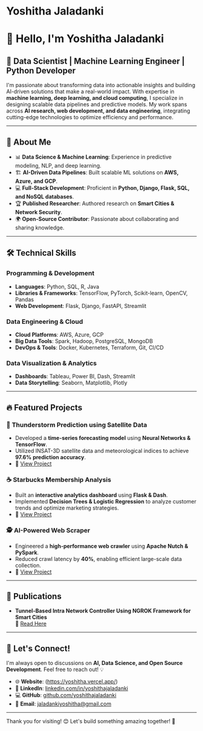 # Yoshitha Jaladanki
# 👋 Hello, I'm Yoshitha Jaladanki

## 🚀 Data Scientist | Machine Learning Engineer | Python Developer

I'm passionate about transforming data into actionable insights and building AI-driven solutions that make a real-world impact. With expertise in **machine learning, deep learning, and cloud computing**, I specialize in designing scalable data pipelines and predictive models. My work spans across **AI research, web development, and data engineering**, integrating cutting-edge technologies to optimize efficiency and performance.

---

## 🌟 About Me
- 📊 **Data Science & Machine Learning**: Experience in predictive modeling, NLP, and deep learning.
- 🏗️ **AI-Driven Data Pipelines**: Built scalable ML solutions on **AWS, Azure, and GCP**.
- 💻 **Full-Stack Development**: Proficient in **Python, Django, Flask, SQL, and NoSQL databases**.
- 🏆 **Published Researcher**: Authored research on **Smart Cities & Network Security**.
- 🌍 **Open-Source Contributor**: Passionate about collaborating and sharing knowledge.

---

## 🛠️ Technical Skills
### **Programming & Development**
- **Languages**: Python, SQL, R, Java
- **Libraries & Frameworks**: TensorFlow, PyTorch, Scikit-learn, OpenCV, Pandas
- **Web Development**: Flask, Django, FastAPI, Streamlit

### **Data Engineering & Cloud**
- **Cloud Platforms**: AWS, Azure, GCP
- **Big Data Tools**: Spark, Hadoop, PostgreSQL, MongoDB
- **DevOps & Tools**: Docker, Kubernetes, Terraform, Git, CI/CD

### **Data Visualization & Analytics**
- **Dashboards**: Tableau, Power BI, Dash, Streamlit
- **Data Storytelling**: Seaborn, Matplotlib, Plotly

---

## 🔥 Featured Projects
### 📡 **Thunderstorm Prediction using Satellite Data**
- Developed a **time-series forecasting model** using **Neural Networks & TensorFlow**.
- Utilized INSAT-3D satellite data and meteorological indices to achieve **97.6% prediction accuracy**.
- 📌 [View Project](https://github.com/YoshithaJ/Thunderstorm-Prediction)

### ☕ **Starbucks Membership Analysis**
- Built an **interactive analytics dashboard** using **Flask & Dash**.
- Implemented **Decision Trees & Logistic Regression** to analyze customer trends and optimize marketing strategies.
- 📌 [View Project](https://github.com/YoshithaJ/Starbucks-Analytics)

### 🕵️ **AI-Powered Web Scraper**
- Engineered a **high-performance web crawler** using **Apache Nutch & PySpark**.
- Reduced crawl latency by **40%**, enabling efficient large-scale data collection.
- 📌 [View Project](https://github.com/YoshithaJ/AI-Web-Scraper)

---

## 📖 Publications
- **Tunnel-Based Intra Network Controller Using NGROK Framework for Smart Cities**  
  📌 [Read Here](https://doi.org/10.1109/ICECA52323.2021.9676036)

---

## 📢 Let's Connect!
I'm always open to discussions on **AI, Data Science, and Open Source Development**. Feel free to reach out! 💡

- 🌐 **Website**: (https://yoshitha.vercel.app/)
- 💼 **LinkedIn**: [linkedin.com/in/yoshithajaladanki](https://www.linkedin.com/in/yoshithajaladanki)
- 💻 **GitHub**: [github.com/yoshithajaladanki](https://github.com/yoshithajaladanki)
- 📧 **Email**: jaladankiyoshitha@gmail.com

---

Thank you for visiting! 😊 Let's build something amazing together! 🚀

